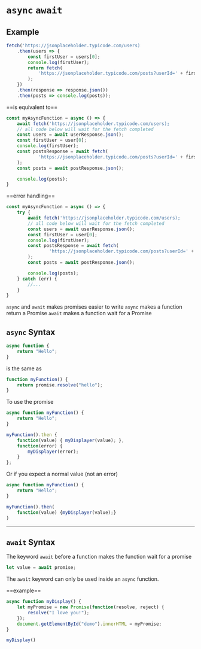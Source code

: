 # `async` `await`

## Example

```javascript
fetch('https://jsonplaceholder.typicode.com/users)
    .then(users => {
        const firstUser = users[0];
        console.log(firstUser);
        return fetch(
            'https://jsonplaceholder.typicode.com/posts?userId=' + firstUser.id
        );
    })
    .then(response => response.json())
    .then(posts => console.log(posts));
```

==is equivalent to==

```javascript
const myAsyncFunction = async () => {
    await fetch('https://jsonplaceholder.typicode.com/users);
    // all code below will wait for the fetch completed
    const users = await userResponse.json();
    const firstUser = user[0];
    console.log(firstUser);
    const postsResponse = await fetch(
            'https://jsonplaceholder.typicode.com/posts?userId=' + firstUser.id
    );
    const posts = await postResponse.json();

    console.log(posts);
}
```

==error handling==

```javascript
const myAsyncFunction = async () => {
    try {
        await fetch('https://jsonplaceholder.typicode.com/users);
        // all code below will wait for the fetch completed
        const users = await userResponse.json();
        const firstUser = user[0];
        console.log(firstUser);
        const postsResponse = await fetch(
                'https://jsonplaceholder.typicode.com/posts?userId=' + firstUser.id
        );
        const posts = await postResponse.json();

        console.log(posts);
    } catch (err) {
        //...
    }
}
```


`async` and `await` makes promises easier to write
`async` makes a function return a Promise
`await` makes a function wait for a Promise

## `async` Syntax

```javascript
async function {
    return "Hello";
}
```

is the same as

```javascript
function myFunction() {
    return promise.resolve("hello");
}
```

To use the promise

```javascript
async function myFunction() {
    return "Hello";
}

myFunction().then {
    function(value) { myDisplayer(value); },
    function(error) {
        myDisplayer(error);
    }
};
```

Or if you expect a normal value (not an error)

```javascript
async function myFunction() {
    return "Hello";
}

myFunction().then(
    function(value) {myDisplayer(value);}
)
```

---

## `await` Syntax

The keyword `await` before a function makes the function wait for a promise

```javascript
let value = await promise;
```

The `await` keyword can only be used inside an `async` function.

==example==

```javascript
async function myDisplay() {
    let myPromise = new Promise(function(resolve, reject) {
        resolve("I love you!");
    });
    document.getElementById("demo").innerHTML = myPromise;
}

myDisplay()
```
